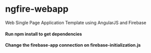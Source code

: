 # ngfire-webapp
Web Single Page Application Template using AngularJS and Firebase

#### Run npm install to get dependencies
#### Change the firebase-app connection on firebase-initialization.js
